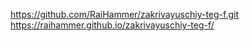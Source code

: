 https://github.com/RaiHammer/zakrivayuschiy-teg-f.git
https://raihammer.github.io/zakrivayuschiy-teg-f/